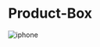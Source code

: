 # Product-Box
![iphone](https://user-images.githubusercontent.com/80907094/133885397-dc88f5ec-e05e-4668-a614-039fcc48ede6.png)
